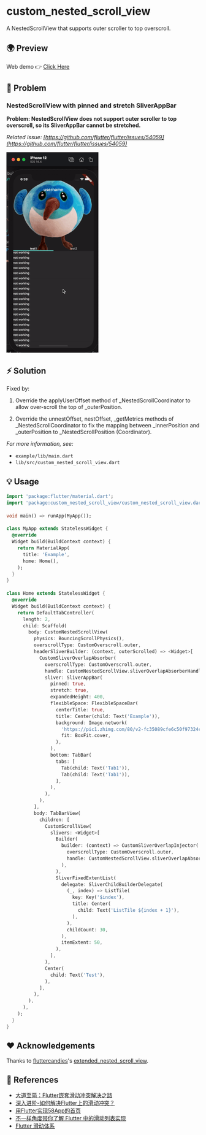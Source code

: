 # custom_nested_scroll_view

A NestedScrollView that supports outer scroller to top overscroll.

## 🌍 Preview

Web demo 👉   [Click Here](https://killer-1255480117.cos.ap-chongqing.myqcloud.com/web/scrollMaster/index.html)

## 🐛 Problem

### NestedScrollView with pinned and stretch SliverAppBar

**Problem: NestedScrollView does not support outer scroller to top overscroll, so its SliverAppBar cannot be stretched.**

*Related issue: [https://github.com/flutter/flutter/issues/54059](https://github.com/flutter/flutter/issues/54059)*

![](screenshots/case1.gif)

## ⚡️ Solution

Fixed by:

1. Override the applyUserOffset method of _NestedScrollCoordinator to allow over-scroll the top of _outerPosition.

2. Override the unnestOffset, nestOffset, _getMetrics methods of _NestedScrollCoordinator to fix the mapping between _innerPosition and _outerPosition to _NestedScrollPosition (Coordinator).

*For more information, see:*

* `example/lib/main.dart`
* `lib/src/custom_nested_scroll_view.dart`

## 💡 Usage

```dart
import 'package:flutter/material.dart';
import 'package:custom_nested_scroll_view/custom_nested_scroll_view.dart';

void main() => runApp(MyApp());

class MyApp extends StatelessWidget {
  @override
  Widget build(BuildContext context) {
    return MaterialApp(
      title: 'Example',
      home: Home(),
    );
  }
}

class Home extends StatelessWidget {
  @override
  Widget build(BuildContext context) {
    return DefaultTabController(
      length: 2,
      child: Scaffold(
        body: CustomNestedScrollView(
          physics: BouncingScrollPhysics(),
          overscrollType: CustomOverscroll.outer,
          headerSliverBuilder: (context, outerScrolled) => <Widget>[
            CustomSliverOverlapAbsorber(
              overscrollType: CustomOverscroll.outer,
              handle: CustomNestedScrollView.sliverOverlapAbsorberHandleFor(context),
              sliver: SliverAppBar(
                pinned: true,
                stretch: true,
                expandedHeight: 400,
                flexibleSpace: FlexibleSpaceBar(
                  centerTitle: true,
                  title: Center(child: Text('Example')),
                  background: Image.network(
                    'https://pic1.zhimg.com/80/v2-fc35089cfe6c50f97324c98f963930c9_720w.jpg',
                    fit: BoxFit.cover,
                  ),
                ),
                bottom: TabBar(
                  tabs: [
                    Tab(child: Text('Tab1')),
                    Tab(child: Text('Tab1')),
                  ],
                ),
              ),
            ),
          ],
          body: TabBarView(
            children: [
              CustomScrollView(
                slivers: <Widget>[
                  Builder(
                    builder: (context) => CustomSliverOverlapInjector(
                      overscrollType: CustomOverscroll.outer,
                      handle: CustomNestedScrollView.sliverOverlapAbsorberHandleFor(context),
                    ),
                  ),
                  SliverFixedExtentList(
                    delegate: SliverChildBuilderDelegate(
                      (_, index) => ListTile(
                        key: Key('$index'),
                        title: Center(
                          child: Text('ListTile ${index + 1}'),
                        ),
                      ),
                      childCount: 30,
                    ),
                    itemExtent: 50,
                  ),
                ],
              ),
              Center(
                child: Text('Test'),
              ),
            ],
          ),
        ),
      ),
    );
  }
}
```

## ❤️ Acknowledgements

Thanks to [fluttercandies](https://github.com/fluttercandies)'s [extended_nested_scroll_view](https://github.com/fluttercandies/extended_nested_scroll_view).

## 📖 References

* [大道至简：Flutter嵌套滑动冲突解决之路](http://vimerzhao.top/posts/flutter-nested-scroll-conflict/)
* [深入进阶-如何解决Flutter上的滑动冲突？ ](https://juejin.cn/post/6900751363173515278)
* [用Flutter实现58App的首页](https://blog.csdn.net/weixin_39891694/article/details/111217123)
* [不一样角度带你了解 Flutter 中的滑动列表实现](https://blog.csdn.net/ZuoYueLiang/article/details/116245138)
* [Flutter 滑动体系 ](https://juejin.cn/post/6983338779415150628)